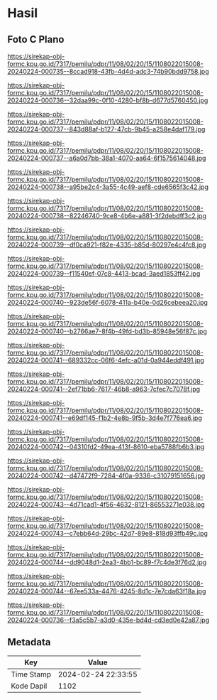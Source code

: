 # Hasil

## Foto C Plano

https://sirekap-obj-formc.kpu.go.id/7317/pemilu/pdpr/11/08/02/20/15/1108022015008-20240224-000735--8ccad918-43fb-4d4d-adc3-74b90bdd9758.jpg

https://sirekap-obj-formc.kpu.go.id/7317/pemilu/pdpr/11/08/02/20/15/1108022015008-20240224-000736--32daa99c-0f10-4280-bf8b-d677d5760450.jpg

https://sirekap-obj-formc.kpu.go.id/7317/pemilu/pdpr/11/08/02/20/15/1108022015008-20240224-000737--843d88af-b127-47cb-9b45-a258e4daf179.jpg

https://sirekap-obj-formc.kpu.go.id/7317/pemilu/pdpr/11/08/02/20/15/1108022015008-20240224-000737--a6a0d7bb-38a1-4070-aa64-6f1575614048.jpg

https://sirekap-obj-formc.kpu.go.id/7317/pemilu/pdpr/11/08/02/20/15/1108022015008-20240224-000738--a95be2c4-3a55-4c49-aef8-cde6565f3c42.jpg

https://sirekap-obj-formc.kpu.go.id/7317/pemilu/pdpr/11/08/02/20/15/1108022015008-20240224-000738--82246740-9ce8-4b6e-a881-3f2debdff3c2.jpg

https://sirekap-obj-formc.kpu.go.id/7317/pemilu/pdpr/11/08/02/20/15/1108022015008-20240224-000739--df0ca921-f82e-4335-b85d-80297e4c4fc8.jpg

https://sirekap-obj-formc.kpu.go.id/7317/pemilu/pdpr/11/08/02/20/15/1108022015008-20240224-000739--f11540ef-07c8-4413-bcad-3aed1853ff42.jpg

https://sirekap-obj-formc.kpu.go.id/7317/pemilu/pdpr/11/08/02/20/15/1108022015008-20240224-000740--923de56f-6078-411a-b40e-0d26cebeea20.jpg

https://sirekap-obj-formc.kpu.go.id/7317/pemilu/pdpr/11/08/02/20/15/1108022015008-20240224-000740--b2766ae7-8f4b-49fd-bd3b-85948e56f87c.jpg

https://sirekap-obj-formc.kpu.go.id/7317/pemilu/pdpr/11/08/02/20/15/1108022015008-20240224-000741--689332cc-06f6-4efc-a01d-0a944eddf491.jpg

https://sirekap-obj-formc.kpu.go.id/7317/pemilu/pdpr/11/08/02/20/15/1108022015008-20240224-000741--2ef71bb6-7617-46b8-a963-7cfec7c7078f.jpg

https://sirekap-obj-formc.kpu.go.id/7317/pemilu/pdpr/11/08/02/20/15/1108022015008-20240224-000741--e69df145-f1b2-4e8b-9f5b-3d4e7f776ea6.jpg

https://sirekap-obj-formc.kpu.go.id/7317/pemilu/pdpr/11/08/02/20/15/1108022015008-20240224-000742--04310fd2-49ea-413f-8610-eba5788fb6b3.jpg

https://sirekap-obj-formc.kpu.go.id/7317/pemilu/pdpr/11/08/02/20/15/1108022015008-20240224-000742--d47472f9-7284-4f0a-9336-c31079151656.jpg

https://sirekap-obj-formc.kpu.go.id/7317/pemilu/pdpr/11/08/02/20/15/1108022015008-20240224-000743--4d71cad1-4f56-4632-8121-86553271e038.jpg

https://sirekap-obj-formc.kpu.go.id/7317/pemilu/pdpr/11/08/02/20/15/1108022015008-20240224-000743--c7ebb64d-29bc-42d7-89e8-818d93ffb49c.jpg

https://sirekap-obj-formc.kpu.go.id/7317/pemilu/pdpr/11/08/02/20/15/1108022015008-20240224-000744--dd9048d1-2ea3-4bb1-bc89-f7c4de3f76d2.jpg

https://sirekap-obj-formc.kpu.go.id/7317/pemilu/pdpr/11/08/02/20/15/1108022015008-20240224-000744--67ee533a-4476-4245-8d1c-7e7cda63f18a.jpg

https://sirekap-obj-formc.kpu.go.id/7317/pemilu/pdpr/11/08/02/20/15/1108022015008-20240224-000736--f3a5c5b7-a3d0-435e-bd4d-cd3ed0e42a87.jpg


## Metadata

| Key        | Value               |
| ---------- | ------------------- |
| Time Stamp | 2024-02-24 22:33:55 |
| Kode Dapil | 1102                |



